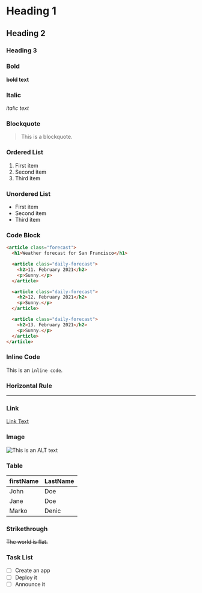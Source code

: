 # Heading 1

## Heading 2

### Heading 3

### Bold

**bold text**

### Italic

*italic text*

### Blockquote

> This is a blockquote.

### Ordered List

1. First item
2. Second item
3. Third item

### Unordered List

- First item
- Second item
- Third item

### Code Block

```html
<article class="forecast">
  <h1>Weather forecast for San Francisco</h1>

  <article class="daily-forecast">
    <h2>11. February 2021</h2>
    <p>Sunny.</p>
  </article>

  <article class="daily-forecast">
    <h2>12. February 2021</h2>
    <p>Sunny.</p>
  </article>

  <article class="daily-forecast">
    <h2>13. February 2021</h2>
    <p>Sunny.</p>
  </article>
</article>
```

### Inline Code

This is an `inline code`.

### Horizontal Rule

---

### Link

[Link Text](https://www.example.com)

### Image

![This is an ALT text](/image.png "This is a title text.")

### Table

| firstName | LastName |
| --------- | -------- |
| John      | Doe      |
| Jane      | Doe      |
| Marko     | Denic    |

### Strikethrough

~~The world is flat.~~

### Task List

- [ ] Create an app
- [ ] Deploy it
- [ ] Announce it
